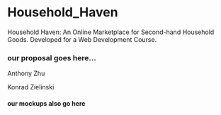# Household_Haven
Household Haven: An Online Marketplace for Second-hand Household Goods. Developed for a Web Development Course.

### our proposal goes here...

Anthony Zhu

Konrad Zielinski

#### our mockups also go here
